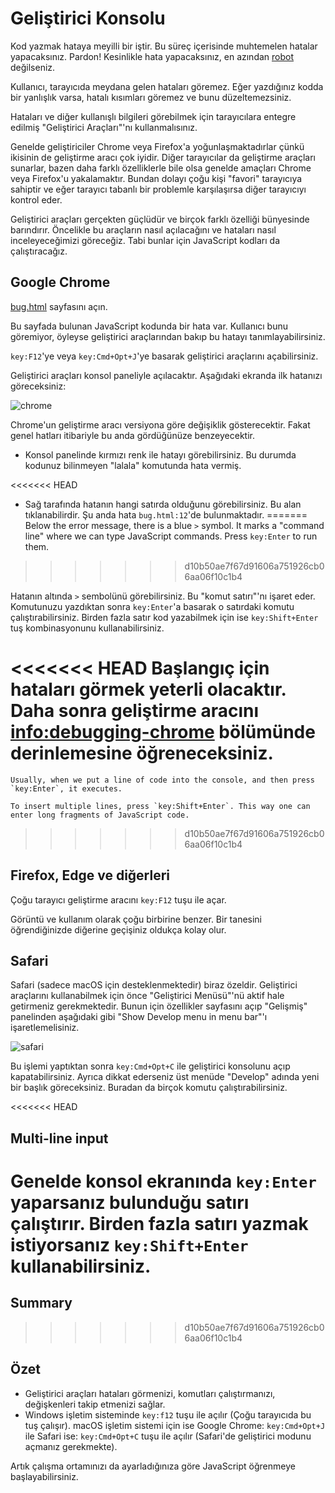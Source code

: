 # Geliştirici Konsolu

Kod yazmak hataya meyilli bir iştir. Bu süreç içerisinde muhtemelen hatalar yapacaksınız. Pardon! Kesinlikle hata yapacaksınız, en azından [robot](<https://tr.wikipedia.org/wiki/Bender_(Futurama)>) değilseniz.

Kullanıcı, tarayıcıda meydana gelen hataları göremez. Eğer yazdığınız kodda bir yanlışlık varsa, hatalı kısımları göremez ve bunu düzeltemezsiniz.

Hataları ve diğer kullanışlı bilgileri görebilmek için tarayıcılara entegre edilmiş "Geliştirici Araçları"'nı kullanmalısınız.

Genelde geliştiriciler Chrome veya Firefox'a yoğunlaşmaktadırlar çünkü ikisinin de geliştirme aracı çok iyidir. Diğer tarayıcılar da geliştirme araçları sunarlar, bazen daha farklı özelliklerle bile olsa genelde amaçları Chrome veya Firefox'u yakalamaktır.  Bundan dolayı çoğu kişi "favori" tarayıcıya sahiptir ve eğer tarayıcı tabanlı bir problemle karşılaşırsa diğer tarayıcıyı kontrol eder.

Geliştirici araçları gerçekten güçlüdür ve birçok farklı özelliği bünyesinde barındırır. Öncelikle bu araçların nasıl açılacağını ve hataları nasıl inceleyeceğimizi göreceğiz. Tabi bunlar için JavaScript kodları da çalıştıracağız.

## Google Chrome

[bug.html](bug.html) sayfasını açın.

Bu sayfada bulunan JavaScript kodunda bir hata var. Kullanıcı bunu göremiyor, öyleyse geliştirici araçlarından bakıp bu hatayı tanımlayabilirsiniz.

`key:F12`'ye veya `key:Cmd+Opt+J`'ye basarak geliştirici araçlarını açabilirsiniz.

Geliştirici araçları konsol paneliyle açılacaktır. Aşağıdaki ekranda ilk hatanızı göreceksiniz:

![chrome](chrome.png)

Chrome'un geliştirme aracı versiyona göre değişiklik gösterecektir. Fakat genel hatları itibariyle bu anda gördüğünüze benzeyecektir.

- Konsol panelinde kırmızı renk ile hatayı görebilirsiniz. Bu durumda kodunuz bilinmeyen "lalala" komutunda hata vermiş.

<<<<<<< HEAD
- Sağ tarafında hatanın hangi satırda olduğunu görebilirsiniz. Bu alan tıklanabilirdir. Şu anda hata `bug.html:12`'de bulunmaktadır.
=======
Below the error message, there is a blue `>` symbol. It marks a "command line" where we can type JavaScript commands. Press `key:Enter` to run them.
>>>>>>> d10b50ae7f67d91606a751926cb06aa06f10c1b4

Hatanın altında `>` sembolünü görebilirsiniz. Bu "komut satırı"'nı işaret eder. Komutunuzu yazdıktan sonra `key:Enter`'a basarak o satırdaki komutu çalıştırabilirsiniz. Birden fazla satır kod yazabilmek için ise `key:Shift+Enter` tuş kombinasyonunu kullanabilirsiniz.

<<<<<<< HEAD
Başlangıç için hataları görmek yeterli olacaktır. Daha sonra geliştirme aracını <info:debugging-chrome> bölümünde derinlemesine öğreneceksiniz.
=======
```smart header="Multi-line input"
Usually, when we put a line of code into the console, and then press `key:Enter`, it executes.

To insert multiple lines, press `key:Shift+Enter`. This way one can enter long fragments of JavaScript code.
```
>>>>>>> d10b50ae7f67d91606a751926cb06aa06f10c1b4


## Firefox, Edge ve diğerleri

Çoğu tarayıcı geliştirme aracını `key:F12` tuşu ile açar.

Görüntü ve kullanım olarak çoğu birbirine benzer. Bir tanesini öğrendiğinizde diğerine geçişiniz oldukça kolay olur.

## Safari

Safari (sadece macOS için desteklenmektedir) biraz özeldir. Geliştirici araçlarını kullanabilmek için önce "Geliştirici Menüsü"'nü aktif hale getirmeniz gerekmektedir. Bunun için özellikler sayfasını açıp "Gelişmiş" panelinden aşağıdaki gibi "Show Develop menu in menu bar"'ı işaretlemelisiniz.

![safari](safari.png)

Bu işlemi yaptıktan sonra `key:Cmd+Opt+C` ile geliştirici konsolunu açıp kapatabilirsiniz. Ayrıca dikkat ederseniz üst menüde "Develop" adında yeni bir başlık göreceksiniz. Buradan da birçok komutu çalıştırabilirsiniz.

<<<<<<< HEAD

## Multi-line input

Genelde konsol ekranında `key:Enter` yaparsanız bulunduğu satırı çalıştırır. Birden fazla satırı yazmak istiyorsanız `key:Shift+Enter` kullanabilirsiniz.
=======
## Summary
>>>>>>> d10b50ae7f67d91606a751926cb06aa06f10c1b4

## Özet
- Geliştirici araçları hataları görmenizi, komutları çalıştırmanızı, değişkenleri takip etmenizi sağlar.
- Windows işletim sisteminde `key:f12` tuşu ile açılır (Çoğu tarayıcıda bu tuş çalışır). macOS işletim sistemi için ise Google Chrome: `key:Cmd+Opt+J`  ile Safari ise: `key:Cmd+Opt+C` tuşu ile açılır (Safari'de geliştirici modunu açmanız gerekmekte).

Artık çalışma ortamınızı da ayarladığınıza göre JavaScript öğrenmeye başlayabilirsiniz.
